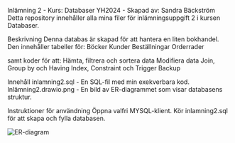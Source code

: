 Inlämning 2 - Kurs: Databaser YH2024 - Skapad av: Sandra Bäckström
Detta repository innehåller alla mina filer för inlämningsuppgift 2 i kursen Databaser.

Beskrivning
Denna databas är skapad för att hantera en liten bokhandel. Den innehåller tabeller för:
Böcker
Kunder
Beställningar
Orderrader

samt koder för att:
Hämta, filtrera och sortera data
Modifiera data
Join, Group by och Having
Index, Constraint och Trigger
Backup

Innehåll
inlamning2.sql - En SQL-fil med min exekverbara kod.
Inlämning2.drawio.png - En bild av ER-diagrammet som visar databasens struktur.

Instruktioner för användning
Öppna valfri MYSQL-klient.
Kör inlamning2.sql för att skapa och fylla databasen.

![ER-diagram](images/Inlämning2.drawio.png)
